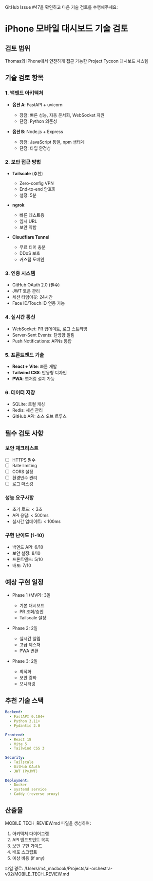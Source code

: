 GitHub Issue #47을 확인하고 다음 기술 검토를 수행해주세요:

# iPhone 모바일 대시보드 기술 검토

## 검토 범위
Thomas의 iPhone에서 안전하게 접근 가능한 Project Tycoon 대시보드 시스템

## 기술 검토 항목

### 1. 백엔드 아키텍처
- **옵션 A**: FastAPI + uvicorn
  - 장점: 빠른 성능, 자동 문서화, WebSocket 지원
  - 단점: Python 의존성
  
- **옵션 B**: Node.js + Express
  - 장점: JavaScript 통일, npm 생태계
  - 단점: 타입 안정성

### 2. 보안 접근 방법
- **Tailscale** (추천)
  - Zero-config VPN
  - End-to-end 암호화
  - 설정: 5분
  
- **ngrok**
  - 빠른 테스트용
  - 임시 URL
  - 보안 약함

- **Cloudflare Tunnel**
  - 무료 티어 충분
  - DDoS 보호
  - 커스텀 도메인

### 3. 인증 시스템
- GitHub OAuth 2.0 (필수)
- JWT 토큰 관리
- 세션 타임아웃: 24시간
- Face ID/Touch ID 연동 가능

### 4. 실시간 통신
- WebSocket: PR 업데이트, 로그 스트리밍
- Server-Sent Events: 단방향 알림
- Push Notifications: APNs 통합

### 5. 프론트엔드 기술
- **React + Vite**: 빠른 개발
- **Tailwind CSS**: 반응형 디자인
- **PWA**: 앱처럼 설치 가능

### 6. 데이터 저장
- SQLite: 로컬 캐싱
- Redis: 세션 관리
- GitHub API: 소스 오브 트루스

## 필수 검토 사항

### 보안 체크리스트
- [ ] HTTPS 필수
- [ ] Rate limiting
- [ ] CORS 설정
- [ ] 환경변수 관리
- [ ] 로그 마스킹

### 성능 요구사항
- 초기 로드: < 3초
- API 응답: < 500ms  
- 실시간 업데이트: < 100ms

### 구현 난이도 (1-10)
- 백엔드 API: 6/10
- 보안 설정: 8/10
- 프론트엔드: 5/10
- 배포: 7/10

## 예상 구현 일정
- Phase 1 (MVP): 3일
  - 기본 대시보드
  - PR 조회/승인
  - Tailscale 설정
  
- Phase 2: 2일
  - 실시간 알림
  - 고급 제스처
  - PWA 변환

- Phase 3: 2일
  - 최적화
  - 보안 강화
  - 모니터링

## 추천 기술 스택
```yaml
Backend:
  - FastAPI 0.104+
  - Python 3.11+
  - Pydantic 2.0
  
Frontend:
  - React 18
  - Vite 5
  - Tailwind CSS 3
  
Security:
  - Tailscale
  - GitHub OAuth
  - JWT (PyJWT)
  
Deployment:
  - Docker
  - systemd service
  - Caddy (reverse proxy)
```

## 산출물
MOBILE_TECH_REVIEW.md 파일을 생성하여:
1. 아키텍처 다이어그램
2. API 엔드포인트 목록
3. 보안 구현 가이드
4. 배포 스크립트
5. 예상 비용 (if any)

파일 경로: /Users/m4_macbook/Projects/ai-orchestra-v02/MOBILE_TECH_REVIEW.md